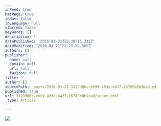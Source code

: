 ```yaml
---
inFeed: true
hasPage: true
inNav: false
inLanguage: null
starred: false
keywords: []
description: ''
datePublished: '2016-03-21T22:30:11.311Z'
dateModified: '2016-03-21T22:29:52.565Z'
authors: []
publisher:
  name: null
  domain: null
  url: null
  favicon: null
title: ''
author: []
sourcePath: _posts/2016-03-21-3523d86c-e099-493e-a437-26785b0b9ead.md
published: true
url: 3523d86c-e099-493e-a437-26785b0b9ead/index.html
_type: Article

---
```

![](https://the-grid-user-content.s3-us-west-2.amazonaws.com/f2ac57fd-72e5-4744-80b4-daf8535344e6.png)